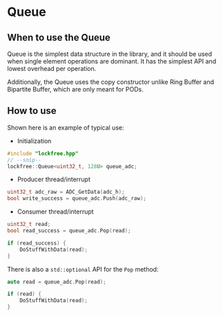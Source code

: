 # Queue

## When to use the Queue
Queue is the simplest data structure in the library, and it should be used when single element operations are dominant. It has the simplest API and lowest overhead per operation.

Additionally, the Queue uses the copy constructor unlike Ring Buffer and Bipartite Buffer, which are only meant for PODs.

## How to use
Shown here is an example of typical use:
* Initialization
```cpp
#include "lockfree.hpp"
// --snip--
lockfree::Queue<uint32_t, 128U> queue_adc;
```

* Producer thread/interrupt
```cpp
uint32_t adc_raw = ADC_GetData(adc_h);
bool write_success = queue_adc.Push(adc_raw);
```

* Consumer thread/interrupt
```cpp
uint32_t read;
bool read_success = queue_adc.Pop(read);

if (read_success) {
    DoStuffWithData(read);
}
```

There is also a `std::optional` API for the `Pop` method:
```c
auto read = queue_adc.Pop(read);

if (read) {
    DoStuffWithData(read);
}
```
